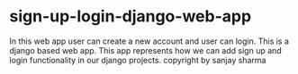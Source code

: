 # sign-up-login-django-web-app
In this web app user can create a new account and user can login. This is a django based web app. This app represents how we can add sign up and login functionality in our django projects.
copyright by sanjay sharma
